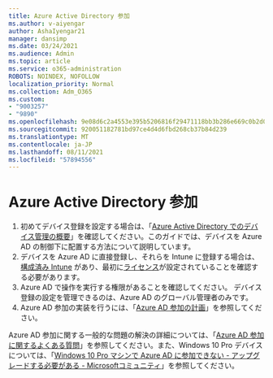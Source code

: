```yaml
---
title: Azure Active Directory 参加
ms.author: v-aiyengar
author: AshaIyengar21
manager: dansimp
ms.date: 03/24/2021
ms.audience: Admin
ms.topic: article
ms.service: o365-administration
ROBOTS: NOINDEX, NOFOLLOW
localization_priority: Normal
ms.collection: Adm_O365
ms.custom:
- "9003257"
- "9890"
ms.openlocfilehash: 9e08d6c2a4553e395b5206816f29471118bb3b286e669c0b2d07a740e2a3c749
ms.sourcegitcommit: 920051182781bd97ce4d4d6fbd268cb37b84d239
ms.translationtype: MT
ms.contentlocale: ja-JP
ms.lasthandoff: 08/11/2021
ms.locfileid: "57894556"
---
```

# <a name="azure-active-directory-join"></a>Azure Active Directory 参加

1. 初めてデバイス登録を設定する場合は、「[Azure Active Directory でのデバイス管理の概要](https://docs.microsoft.com/azure/active-directory/devices/overview)」を確認してください。このガイドでは、デバイスを Azure AD の制御下に配置する方法について説明しています。 
1. デバイスを Azure AD に直接登録し、それらを Intune に登録する場合は、[構成済み Intune](https://docs.microsoft.com/mem/intune/enrollment/device-enrollment) があり、最初に[ライセンス](https://docs.microsoft.com/mem/intune/fundamentals/licenses-assign)が設定されていることを確認する必要があります。
1. Azure AD で操作を実行する権限があることを確認してください。 デバイス登録の設定を管理できるのは、Azure AD のグローバル管理者のみです。
1. Azure AD 参加の実装を行うには、「[Azure AD 参加の計画](https://docs.microsoft.com/azure/active-directory/devices/azureadjoin-plan)」を参照してください。

Azure AD 参加に関する一般的な問題の解決の詳細については、「[Azure AD 参加に関するよくある質問](https://docs.microsoft.com/azure/active-directory/devices/faq)」を参照してください。また、Windows 10 Pro デバイスについては、「[Windows 10 Pro マシンで Azure AD に参加できない - アップグレードする必要がある - Microsoftコミュニティ](https://answers.microsoft.com/en-us/msoffice/forum/msoffice_install-mso_win10-mso_365hp/unable-to-join-windows-10-pro-machine-to-azure-ad/abb1ca7d-b317-45ec-a628-e1c10eae2900)」を参照してください。
